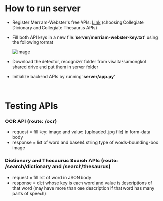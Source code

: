 # How to run server

- Register Merriam-Webster's free APIs: [Link](https://dictionaryapi.com "Merriam-webster") (choosing Collegiate Dicionary and Collegiate Thesaurus APIs)
- Fill both API keys in a new file:'**server/merriam-webster-key.txt**' using the following format

  ![image](https://user-images.githubusercontent.com/47115113/158423520-c43a0f9d-8de7-447a-bfa4-ce251db1ed15.png)

- Download the detector, recognizer folder from visaitazsamongkol shared drive and put them in server folder
- Initialize backend APIs by running '**server/app.py**'

<br />

# Testing APIs

### OCR API (route: /ocr)

- request = fill key: image and value: {uploaded .jpg file} in form-data body
- response = list of word and base64 string type of words-bounding-box image

### Dictionary and Thesaurus Search APIs (route: /search/dictionary and /search/thesaurus)

- request = fill list of word in JSON body
- response = dict whose key is each word and value is descriptions of that word (may have more than one description if that word has many parts of speech)
